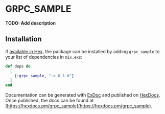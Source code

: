 # GRPC_SAMPLE

**TODO: Add description**

## Installation

If [available in Hex](https://hex.pm/docs/publish), the package can be installed
by adding `grpc_sample` to your list of dependencies in `mix.exs`:

```elixir
def deps do
  [
    {:grpc_sample, "~> 0.1.0"}
  ]
end
```

Documentation can be generated with [ExDoc](https://github.com/elixir-lang/ex_doc)
and published on [HexDocs](https://hexdocs.pm). Once published, the docs can
be found at [https://hexdocs.pm/grpc_sample](https://hexdocs.pm/grpc_sample).

